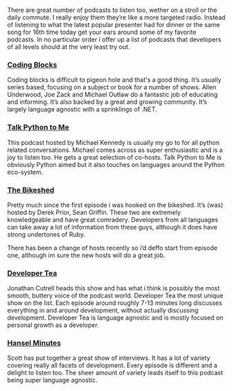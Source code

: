 There are great number of podcasts to listen too, wether on a stroll or the daily commute. I really enjoy them they’re like a more targeted radio. Instead of listening to what the latest popular presenter had for dinner or the same song for 16th time today get your ears around some of my favorite podcasts. In no particular order i offer up a list of podcasts that developers of all levels should at the very least try out.

### [Coding Blocks](https://www.codingblocks.net/)

Coding blocks is difficult to pigeon hole and that's a good thing. It’s usually series based, focusing on a subject or book for a number of shows. Allen Underwood, Joe Zack and Michael Outlaw do a fantastic job of educating and informing. It’s also backed by a great and growing community. It’s largely language agnostic with a sprinklings of .NET.

### [Talk Python to Me](https://talkpython.fm/)

This podcast hosted by Michael Kennedy is usually my go to for all python related conversations. Michael comes across as super enthusiastic and is a joy to listen too. He gets a great selection of co-hosts. Talk Python to Me is obviously Python aimed but it also touches on languages around the Python eco-system.

### [The Bikeshed](http://bikeshed.fm/)

Pretty much since the first episode i was hooked on the bikeshed. It’s (was) hosted by Derek Prior, Sean Griffin. These two are extremely knowledgeable and have great comradery. Developers from all languages can take away a lot of information from these guys, although it does have strong undertones of Ruby.

There has been a change of hosts recently so i’d deffo start from episode one, although im sure the new hosts will do a great job.

### [Developer Tea](https://spec.fm/podcasts/developer-tea)

Jonathan Cutrell heads this show and has what i think is possibly the most smooth, buttery voice of the podcast world. Developer Tea the most unique show on the list. Each episode around roughly 7-13 minutes long discusses everything in and around development, without actually discussing development. Developer Tea is language agnostic and is mostly focused on personal growth as a developer.

### [Hansel Minutes](https://hanselminutes.com/)

Scott has put together a great show of interviews. It has a lot of variety covering really all facets of development. Every episode is different and a delight to listen too. The sheer amount of variety leads itself to this podcast being super language agnostic.
